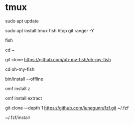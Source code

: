 # tmux

sudo apt update

sudo apt install tmux fish htop git ranger -Y

fish

cd ~

git clone https://github.com/oh-my-fish/oh-my-fish

cd oh-my-fish

bin/install --offline

omf install z

omf install extract


git clone --depth 1 https://github.com/junegunn/fzf.git ~/.fzf

~/.fzf/install


